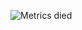 ![Metrics died](https://metrics.lecoq.io/yuzupon1133?template=classic&base.indepth=true&activity=1&discussions=1&reactions=1&base.indepth=true&base.hireable=false&reactions.limit=200&reactions.limit.issues=100&reactions.limit.discussions=100&reactions.limit.discussions.comments=100&reactions.days=0&reactions.display=absolute&activity.limit=5&activity.load=300&activity.days=30&activity.visibility=all&activity.timestamps=true&activity.filter=all&discussions.categories=true&discussions.categories.limit=0&config.timezone=Asia%2FTokyo)
